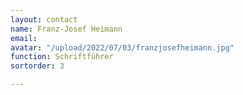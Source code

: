 ```yaml
---
layout: contact
name: Franz-Josef Heimann
email: 
avatar: "/upload/2022/07/03/franzjosefheimann.jpg"
function: Schriftführer
sortorder: 3

---
```

